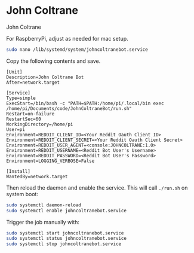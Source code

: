 # John Coltrane
John Coltrane

For RaspberryPi, adjust as needed for mac setup.
```bash
sudo nano /lib/systemd/system/johncoltranebot.service
```

Copy the following contents and save.
```
[Unit]
Description=John Coltrane Bot
After=network.target

[Service]
Type=simple
ExecStart=/bin/bash -c "PATH=$PATH:/home/pi/.local/bin exec /home/pi/Documents/code/JohnColtraneBot/run.sh"
Restart=on-failure
RestartSec=60
WorkingDirectory=/home/pi
User=pi
Environment=REDDIT_CLIENT_ID=<Your Reddit Oauth Client ID>
Environment=REDDIT_CLIENT_SECRET=<Your Reddit Oauth Client Secret>
Environment=REDDIT_USER_AGENT=<console:JOHNCOLTRANE:1.0>
Environment=REDDIT_USERNAME=<Reddit Bot User's Username>
Environment=REDDIT_PASSWORD=<Reddit Bot User's Password>
Environment=LOGGING_VERBOSE=False

[Install]
WantedBy=network.target
```

Then reload the daemon and enable the service. This will call `./run.sh` on system boot:
```bash
sudo systemctl daemon-reload
sudo systemctl enable johncoltranebot.service
```

Trigger the job manually with:
```bash
sudo systemctl start johncoltranebot.service
sudo systemctl status johncoltranebot.service
sudo systemctl stop johncoltranebot.service
```
